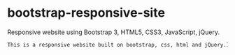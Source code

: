 # bootstrap-responsive-site
Responsive website using Bootstrap 3, HTML5, CSS3, JavaScript, jQuery.

```markdown
This is a responsive website built on bootstrap, css, html and jQuery.It is a mobile friendly one page-website.It uses various bootstrap features such as model view window, collapse navigation in mobile view, data-toggle control , glyphicons class, carousel slider, previous and next controls for the carousel, data-dimiss control, css3 grids, callout tabbable content, list-groups, varoious jQuery funtions such as fade in, fade out etc.
```
